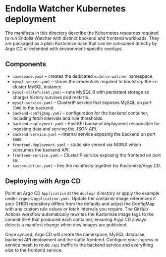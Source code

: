 # Endolla Watcher Kubernetes deployment

The manifests in this directory describe the Kubernetes resources required to run
Endolla Watcher with distinct backend and frontend workloads. They are packaged
as a plain Kustomize base that can be consumed directly by Argo CD or extended
with environment-specific overlays.

## Components

* `namespace.yaml` &ndash; creates the dedicated `endolla-watcher` namespace.
* `mysql-secret.yaml` &ndash; stores the credentials required to bootstrap the in-cluster MySQL instance.
* `mysql-statefulset.yaml` &ndash; runs MySQL 8 with persistent storage so charger history survives pod restarts.
* `mysql-service.yaml` &ndash; ClusterIP service that exposes MySQL on port `3306` to the backend.
* `backend-configmap.yaml` &ndash; configuration for the backend container, including fetch intervals and rule thresholds.
* `backend-deployment.yaml` &ndash; FastAPI backend deployment responsible for ingesting data and serving the JSON API.
* `backend-service.yaml` &ndash; internal service exposing the backend on port `8000`.
* `frontend-deployment.yaml` &ndash; static site served via NGINX which consumes the backend API.
* `frontend-service.yaml` &ndash; ClusterIP service exposing the frontend on port `80`.
* `kustomization.yaml` &ndash; ties the manifests together for Kustomize/Argo CD.

## Deploying with Argo CD

Point an Argo CD `Application` at the `deploy/` directory or apply the example
under `argocd/application.yaml`. Update the container image references if your
GHCR repository differs from the defaults and adjust the ConfigMap with any
custom rule values or fetch intervals you require. The GitHub Actions workflow
automatically rewrites the Kustomize image tags to the commit SHA that produced
each container, ensuring Argo CD always detects a manifest change when new
images are published.

Once synced, Argo CD will create the namespace, MySQL database,
backend API deployment and the static frontend. Configure your ingress or
service mesh to route `/api` traffic to the backend service and everything else
to the frontend service.
